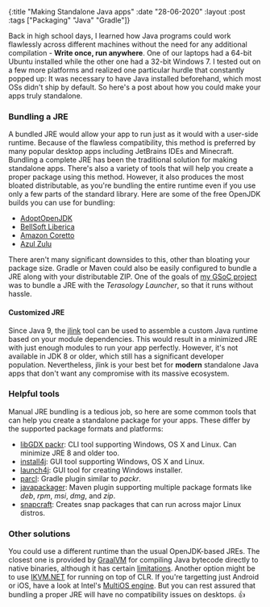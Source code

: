 {:title  "Making Standalone Java apps"
 :date   "28-06-2020"
 :layout :post
 :tags   ["Packaging" "Java" "Gradle"]}

Back in high school days, I learned how Java programs could work flawlessly across different machines without the need for any additional compilation - **Write once, run anywhere**. One of our laptops had a 64-bit Ubuntu installed while the other one had a 32-bit Windows 7. I tested out on a few more platforms and realized one particular hurdle that constantly popped up: It was necessary to have Java installed beforehand, which most OSs didn't ship by default. So here's a post about how you could make your apps truly standalone. <!-- more -->

### Bundling a JRE

A bundled JRE would allow your app to run just as it would with a user-side runtime. Because of the flawless compatibility, this method is preferred by many popular desktop apps including JetBrains IDEs and Minecraft. Bundling a complete JRE has been the traditional solution for making standalone apps. There's also a variety of tools that will help you create a proper package using this method. However, it also produces the most bloated distributable, as you're bundling the entire runtime even if you use only a few parts of the standard library. Here are some of the free OpenJDK builds you can use for bundling:

* [AdoptOpenJDK](https://adoptopenjdk.net/)
* [BellSoft Liberica](https://bell-sw.com/pages/downloads/)
* [Amazon Coretto](https://aws.amazon.com/corretto/)
* [Azul Zulu](https://www.azul.com/downloads/zulu-community/)

There aren't many significant downsides to this, other than bloating your package size. Gradle or Maven could also be easily configured to bundle a JRE along with your distributable ZIP. One of the goals of [my GSoC project](/posts/2019/introduction-to-terasology-launcher/) was to bundle a JRE with the _Terasology Launcher_, so that it runs without hassle.

#### Customized JRE

Since Java 9, the [jlink](https://docs.oracle.com/javase/9/tools/jlink.htm) tool can be used to assemble a custom Java runtime based on your module dependencies. This would result in a minimized JRE with just enough modules to run your app perfectly. However, it's not available in JDK 8 or older, which still has a significant developer population. Nevertheless, jlink is your best bet for **modern** standalone Java apps that don't want any compromise with its massive ecosystem.

### Helpful tools

Manual JRE bundling is a tedious job, so here are some common tools that can help you create a standalone package for your apps. These differ by the supported package formats and platforms:

* [libGDX packr](https://github.com/libgdx/packr): CLI tool supporting Windows, OS X and Linux. Can minimize JRE 8 and older too.
* [install4j](https://www.ej-technologies.com/products/install4j/overview.html): GUI tool supporting Windows, OS X and Linux.
* [launch4j](http://launch4j.sourceforge.net/): GUI tool for creating Windows installer.
* [parcl](https://github.com/mini2Dx/parcl): Gradle plugin similar to _packr_.
* [javapackager](https://github.com/fvarrui/JavaPackager): Maven plugin supporting multiple package formats like _deb_, _rpm_, _msi_, _dmg_, and _zip_.
* [snapcraft](https://snapcraft.io/docs/java-applications): Creates snap packages that can run across major Linux distros.

### Other solutions

You could use a different runtime than the usual OpenJDK-based JREs. The closest one is provided by [GraalVM](https://www.graalvm.org/) for compiling Java bytecode directly to native binaries, although it has certain [limitations](https://github.com/oracle/graal/blob/master/substratevm/LIMITATIONS.md). Another option might be to use [IKVM.NET](https://www.ikvm.net/) for running on top of CLR. If you're targetting just Android or iOS, have a look at Intel's [MultiOS engine](https://multi-os-engine.org/). But you can rest assured that bundling a proper JRE will have no compatibility issues on desktops. 👍️